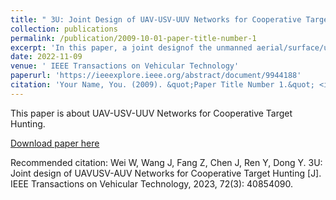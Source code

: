```yaml
---
title: " 3U: Joint Design of UAV-USV-UUV Networks for Cooperative Target Hunting"
collection: publications
permalink: /publication/2009-10-01-paper-title-number-1
excerpt: 'In this paper, a joint designof the unmanned aerial/surface/underwater vehicle (UAV-USV-UUV) network, also referred to as 3U network, is proposed for cooperative underwater target hunting. We first introduce the advantages of this 3U heterogeneous system in multi-task cooperation and portray its system model. Moreover, we propose an energy-oriented target hunting model by jointly optimizing the UAV’s position, the UUV’s trajectory as well as their inter-connectivity. Finally, DQN algorithms are conceived to solve the proposed target hunting problem. Simulation results show the proposed scheme is suitable for underwater target hunting with a high success rate considering a trade-off between the system energy consumption and inter-connectivity.'
date: 2022-11-09
venue: ' IEEE Transactions on Vehicular Technology'
paperurl: 'https://ieeexplore.ieee.org/abstract/document/9944188'
citation: 'Your Name, You. (2009). &quot;Paper Title Number 1.&quot; <i>Journal 1</i>. 1(1).'
---
```

This paper is about UAV-USV-UUV Networks for Cooperative Target Hunting.

[Download paper here](http://academicpages.github.io/files/paper1.pdf)

Recommended citation: Wei W, Wang J, Fang Z, Chen J, Ren Y, Dong Y. 3U: Joint design of UAV­USV-AUV Networks for Cooperative Target Hunting [J]. IEEE Transactions on Vehicular Technology, 2023, 72(3): 4085­4090.
